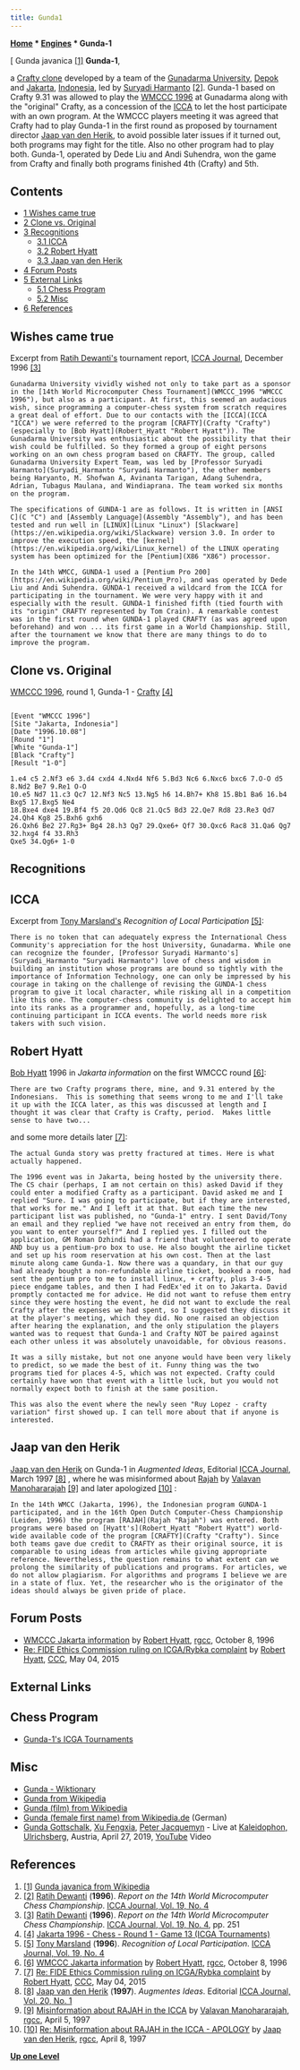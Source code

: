 ```yaml
---
title: Gunda1
---
```

**[Home](Home "Home") * [Engines](Engines "Engines") * Gunda-1**

\[ Gunda javanica <a id="cite-note-1" href="#cite-ref-1">[1]</a>
**Gunda-1**,

a [Crafty clone](Crafty#CraftyClones "Crafty") developed by a team of the [Gunadarma University](http://id.wikipedia.org/wiki/Universitas_Gunadarma), [Depok](https://en.wikipedia.org/wiki/Depok) and [Jakarta](https://en.wikipedia.org/wiki/Jakarta), [Indonesia](https://en.wikipedia.org/wiki/Indonesia), led by [Suryadi Harmanto](Suryadi_Harmanto "Suryadi Harmanto") <a id="cite-note-2" href="#cite-ref-2">[2]</a>.
Gunda-1 based on Crafty 9.31 was allowed to play the [WMCCC 1996](WMCCC_1996 "WMCCC 1996") at Gunadarma along with the "original" Crafty, as a concession of the [ICCA](ICCA "ICCA") to let the host participate with an own program. At the WMCCC players meeting it was agreed that Crafty had to play Gunda-1 in the first round as proposed by tournament director [Jaap van den Herik](Jaap_van_den_Herik "Jaap van den Herik"), to avoid possible later issues if it turned out, both programs may fight for the title. Also no other program had to play both. Gunda-1, operated by Dede Liu and Andi Suhendra, won the game from Crafty and finally both programs finished 4th (Crafty) and 5th.

## Contents

- [1 Wishes came true](#wishes-came-true)
- [2 Clone vs. Original](#clone-vs.-original)
- [3 Recognitions](#recognitions)
  - [3.1 ICCA](#icca)
  - [3.2 Robert Hyatt](#robert-hyatt)
  - [3.3 Jaap van den Herik](#jaap-van-den-herik)
- [4 Forum Posts](#forum-posts)
- [5 External Links](#external-links)
  - [5.1 Chess Program](#chess-program)
  - [5.2 Misc](#misc)
- [6 References](#references)

## Wishes came true

Excerpt from [Ratih Dewanti's](Ratih_Dewanti "Ratih Dewanti") tournament report, [ICCA Journal](ICGA_Journal "ICGA Journal"), December 1996 <a id="cite-note-3" href="#cite-ref-3">[3]</a>

```
Gunadarma University vividly wished not only to take part as a sponsor in the [14th World Microcomputer Chess Tournament](WMCCC_1996 "WMCCC 1996"), but also as a participant. At first, this seemed an audacious wish, since programming a computer-chess system from scratch requires a great deal of effort. Due to our contacts with the [ICCA](ICCA "ICCA") we were referred to the program [CRAFTY](Crafty "Crafty") (especially to [Bob Hyatt](Robert_Hyatt "Robert Hyatt")). The Gunadarma University was enthusiastic about the possibility that their wish could be fulfilled. So they formed a group of eight persons working on an own chess program based on CRAFTY. The group, called Gunadarma University Expert Team, was led by [Professor Suryadi Harmanto](Suryadi_Harmanto "Suryadi Harmanto"), the other members being Haryanto, M. Shofwan A, Avinanta Tarigan, Adang Suhendra, Adrian, Tubagus Maulana, and Windiaprana. The team worked six months on the program. 

```

```
The specifications of GUNDA-1 are as follows. It is written in [ANSI C](C "C") and [Assembly Language](Assembly "Assembly"), and has been tested and run well in [LINUX](Linux "Linux") [Slackware](https://en.wikipedia.org/wiki/Slackware) version 3.0. In order to improve the execution speed, the [kernel](https://en.wikipedia.org/wiki/Linux_kernel) of the LINUX operating system has been optimized for the [Pentium](X86 "X86") processor.

```

```
In the 14th WMCC, GUNDA-1 used a [Pentium Pro 200](https://en.wikipedia.org/wiki/Pentium_Pro), and was operated by Dede Liu and Andi Suhendra. GUNDA-1 received a wildcard from the ICCA for participating in the tournament. We were very happy with it and especially with the result. GUNDA-1 finished fifth (tied fourth with its "origin" CRAFTY represented by Tom Crain). A remarkable contest was in the first round when GUNDA-1 played CRAFTY (as was agreed upon beforehand) and won ... its first game in a World Championship. Still, after the tournament we know that there are many things to do to improve the program. 

```

## Clone vs. Original

[WMCCC 1996](WMCCC_1996 "WMCCC 1996"), round 1, Gunda-1 - [Crafty](Crafty "Crafty") <a id="cite-note-4" href="#cite-ref-4">[4]</a>

```

[Event "WMCCC 1996"]
[Site "Jakarta, Indonesia"]
[Date "1996.10.08"]
[Round "1"]
[White "Gunda-1"]
[Black "Crafty"]
[Result "1-0"]

1.e4 c5 2.Nf3 e6 3.d4 cxd4 4.Nxd4 Nf6 5.Bd3 Nc6 6.Nxc6 bxc6 7.O-O d5 8.Nd2 Be7 9.Re1 O-O 
10.e5 Nd7 11.c3 Qc7 12.Nf3 Nc5 13.Ng5 h6 14.Bh7+ Kh8 15.Bb1 Ba6 16.b4 Bxg5 17.Bxg5 Ne4 
18.Bxe4 dxe4 19.Bf4 f5 20.Qd6 Qc8 21.Qc5 Bd3 22.Qe7 Rd8 23.Re3 Qd7 24.Qh4 Kg8 25.Bxh6 gxh6 
26.Qxh6 Be2 27.Rg3+ Bg4 28.h3 Qg7 29.Qxe6+ Qf7 30.Qxc6 Rac8 31.Qa6 Qg7 32.hxg4 f4 33.Rh3 
Qxe5 34.Qg6+ 1-0

```

## Recognitions

## ICCA

Excerpt from [Tony Marsland's](Tony_Marsland "Tony Marsland") *Recognition of Local Participation* <a id="cite-note-5" href="#cite-ref-5">[5]</a>:

```
There is no token that can adequately express the International Chess Community's appreciation for the host University, Gunadarma. While one can recognize the founder, [Professor Suryadi Harmanto's](Suryadi_Harmanto "Suryadi Harmanto") love of chess and wisdom in building an institution whose programs are bound so tightly with the importance of Information Technology, one can only be impressed by his courage in taking on the challenge of revising the GUNDA-1 chess program to give it local character, while risking all in a competition like this one. The computer-chess community is delighted to accept him into its ranks as a programmer and, hopefully, as a long-time continuing participant in ICCA events. The world needs more risk takers with such vision. 

```

## Robert Hyatt

[Bob Hyatt](Robert_Hyatt "Robert Hyatt") 1996 in *Jakarta information* on the first WMCCC round <a id="cite-note-6" href="#cite-ref-6">[6]</a>:

```
There are two Crafty programs there, mine, and 9.31 entered by the Indonesians.  This is something that seems wrong to me and I'll take it up with the ICCA later, as this was discussed at length and I thought it was clear that Crafty is Crafty, period.  Makes little sense to have two... 

```

and some more details later <a id="cite-note-7" href="#cite-ref-7">[7]</a>:

```
The actual Gunda story was pretty fractured at times. Here is what actually happened.

```

```
The 1996 event was in Jakarta, being hosted by the university there. The CS chair (perhaps, I am not certain on this) asked David if they could enter a modified Crafty as a participant. David asked me and I replied "Sure. I was going to participate, but if they are interested, that works for me." And I left it at that. But each time the new participant list was published, no "Gunda-1" entry. I sent David/Tony an email and they replied "we have not received an entry from them, do you want to enter yourself?" And I replied yes. I filled out the application, GM Roman Dzhindi had a friend that volunteered to operate AND buy us a pentium-pro box to use. He also bought the airline ticket and set up his room reservation at his own cost. Then at the last minute along came Gunda-1. Now there was a quandary, in that our guy had already bought a non-refundable airline ticket, booked a room, had sent the pentium pro to me to install linux, + crafty, plus 3-4-5 piece endgame tables, and then I had FedEx'ed it on to Jakarta. David promptly contacted me for advice. He did not want to refuse them entry since they were hosting the event, he did not want to exclude the real Crafty after the expenses we had spent, so I suggested they discuss it at the player's meeting, which they did. No one raised an objection after hearing the explanation, and the only stipulation the players wanted was to request that Gunda-1 and Crafty NOT be paired against each other unless it was absolutely unavoidable, for obvious reasons.

```

```
It was a silly mistake, but not one anyone would have been very likely to predict, so we made the best of it. Funny thing was the two programs tied for places 4-5, which was not expected. Crafty could certainly have won that event with a little luck, but you would not normally expect both to finish at the same position.

```

```
This was also the event where the newly seen "Ruy Lopez - crafty variation" first showed up. I can tell more about that if anyone is interested. 

```

## Jaap van den Herik

[Jaap van den Herik](Jaap_van_den_Herik "Jaap van den Herik") on Gunda-1 in *Augmented Ideas*, Editorial [ICCA Journal](ICGA_Journal#20_1 "ICGA Journal"), March 1997 <a id="cite-note-8" href="#cite-ref-8">[8]</a> , where he was misinformed about [Rajah](Rajah "Rajah") by [Valavan Manohararajah](Valavan_Manohararajah "Valavan Manohararajah") <a id="cite-note-9" href="#cite-ref-9">[9]</a> and later apologized <a id="cite-note-10" href="#cite-ref-10">[10]</a> :

```
In the 14th WMCC (Jakarta, 1996), the Indonesian program GUNDA-1 participated, and in the 16th Open Dutch Computer-Chess Championship (Leiden, 1996) the program [RAJAH](Rajah "Rajah") was entered. Both programs were based on [Hyatt's](Robert_Hyatt "Robert Hyatt") world-wide available code of the program [CRAFTY](Crafty "Crafty"). Since both teams gave due credit to CRAFTY as their original source, it is comparable to using ideas from articles while giving appropriate reference. Nevertheless, the question remains to what extent can we prolong the similarity of publications and programs. For articles, we do not allow plagiarism. For algorithms and programs I believe we are in a state of flux. Yet, the researcher who is the originator of the ideas should always be given pride of place. 

```

## Forum Posts

- [WMCCC Jakarta information](https://groups.google.com/d/msg/rec.games.chess.computer/50s5AfH68zs/hUwnuBw1BY8J) by [Robert Hyatt](Robert_Hyatt "Robert Hyatt"), [rgcc](Computer_Chess_Forums "Computer Chess Forums"), October 8, 1996
- [Re: FIDE Ethics Commission ruling on ICGA/Rybka complaint](http://www.talkchess.com/forum/viewtopic.php?t=56112&start=202) by [Robert Hyatt](Robert_Hyatt "Robert Hyatt"), [CCC](CCC "CCC"), May 04, 2015

## External Links

## Chess Program

- [Gunda-1's ICGA Tournaments](https://www.game-ai-forum.org/icga-tournaments/program.php?id=194)

## Misc

- [Gunda - Wiktionary](https://en.wiktionary.org/wiki/Gunda)
- [Gunda from Wikipedia](https://en.wikipedia.org/wiki/Gunda)
- [Gunda (film) from Wikipedia](https://en.wikipedia.org/wiki/Gunda_%28film%29)
- [Gunda (female first name) from Wikipedia.de](https://de.wikipedia.org/wiki/Gunda) (German)
- [Gunda Gottschalk](https://de.wikipedia.org/wiki/Gunda_Gottschalk), [Xu Fengxia](https://de.wikipedia.org/wiki/Xu_Fengxia), [Peter Jacquemyn](https://de.wikipedia.org/wiki/Peter_Jacquemyn) - Live at [Kaleidophon, Ulrichsberg](https://de.wikipedia.org/wiki/Jazzatelier_Ulrichsberg), Austria, April 27, 2019, [YouTube](https://en.wikipedia.org/wiki/YouTube) Video

## References

1. <a id="cite-ref-1" href="#cite-note-1">[1]</a> [Gunda javanica from Wikipedia](https://en.wikipedia.org/wiki/Gunda_javanica)
1. <a id="cite-ref-2" href="#cite-note-2">[2]</a> [Ratih Dewanti](Ratih_Dewanti "Ratih Dewanti") (**1996**). *Report on the 14th World Microcomputer Chess Championship*. [ICCA Journal, Vol. 19, No. 4](ICGA_Journal#19_4 "ICGA Journal")
1. <a id="cite-ref-3" href="#cite-note-3">[3]</a> [Ratih Dewanti](Ratih_Dewanti "Ratih Dewanti") (**1996**). *Report on the 14th World Microcomputer Chess Championship*. [ICCA Journal, Vol. 19, No. 4](ICGA_Journal#19_4 "ICGA Journal"), pp. 251
1. <a id="cite-ref-4" href="#cite-note-4">[4]</a> [Jakarta 1996 - Chess - Round 1 - Game 13 (ICGA Tournaments)](https://www.game-ai-forum.org/icga-tournaments/round.php?tournament=55&round=1&id=13)
1. <a id="cite-ref-5" href="#cite-note-5">[5]</a> [Tony Marsland](Tony_Marsland "Tony Marsland") (**1996**). *Recognition of Local Participation*. [ICCA Journal, Vol. 19, No. 4](ICGA_Journal#19_4 "ICGA Journal")
1. <a id="cite-ref-6" href="#cite-note-6">[6]</a> [WMCCC Jakarta information](https://groups.google.com/d/msg/rec.games.chess.computer/50s5AfH68zs/hUwnuBw1BY8J) by [Robert Hyatt](Robert_Hyatt "Robert Hyatt"), [rgcc](Computer_Chess_Forums "Computer Chess Forums"), October 8, 1996
1. <a id="cite-ref-7" href="#cite-note-7">[7]</a> [Re: FIDE Ethics Commission ruling on ICGA/Rybka complaint](http://www.talkchess.com/forum/viewtopic.php?t=56112&start=202) by [Robert Hyatt](Robert_Hyatt "Robert Hyatt"), [CCC](CCC "CCC"), May 04, 2015
1. <a id="cite-ref-8" href="#cite-note-8">[8]</a> [Jaap van den Herik](Jaap_van_den_Herik "Jaap van den Herik") (**1997**). *Augmentes Ideas*. Editorial [ICCA Journal, Vol. 20, No. 1](ICGA_Journal#20_1 "ICGA Journal")
1. <a id="cite-ref-9" href="#cite-note-9">[9]</a> [Misinformation about RAJAH in the ICCA](https://groups.google.com/d/msg/rec.games.chess.computer/NjJdS3uw7qQ/L7aYTdKG31AJ) by [Valavan Manohararajah](Valavan_Manohararajah "Valavan Manohararajah"), [rgcc](Computer_Chess_Forums "Computer Chess Forums"), April 5, 1997
1. <a id="cite-ref-10" href="#cite-note-10">[10]</a> [Re: Misinformation about RAJAH in the ICCA - APOLOGY](https://groups.google.com/d/msg/rec.games.chess.computer/NjJdS3uw7qQ/EeeuJl9rkUcJ) by [Jaap van den Herik](Jaap_van_den_Herik "Jaap van den Herik"), [rgcc](Computer_Chess_Forums "Computer Chess Forums"), April 8, 1997

**[Up one Level](Engines "Engines")**

